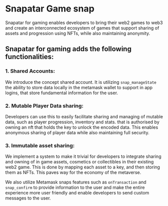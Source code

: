 # Snapatar Game snap

Snapatar for gaming enables developers to bring their web2 games to web3 and create an interconnected ecosystem of games that support sharing of assets and progression using NFTs, while also maintaining anonymity. 
## Snapatar for gaming adds the following functionalities:
### 1. Shared Accounts: 
We introduce the concept shared account. It is utilizing `snap_manageState` the ability to store data locally in the metamask wallet to support in app logins, that store fundamental information for the user.
### 2. Mutable Player Data sharing:
Developers can use this to easily facilitate sharing and managing of mutable data, such as player progression, inventory and stats. that is authorised by owning an nft that holds the key to unlock the encoded data. This enables anonymous sharing of player data while also maintaining full security.
### 3. Immutable asset sharing: 
We implement a system to make it trivial for developers to integrate sharing and owning of in game assets, cosmetics or collectibles in their existing web2 game. This is done by mapping each asset to a key, and then storing them as NFTs. This paves way for the economy of the metaverse. 


We also utilize Metamask snaps features such as `onTransaction` and `snap_confirm` to provide information to the user and make the entire experience more user friendly and enable developers to send custom messages to the user.
